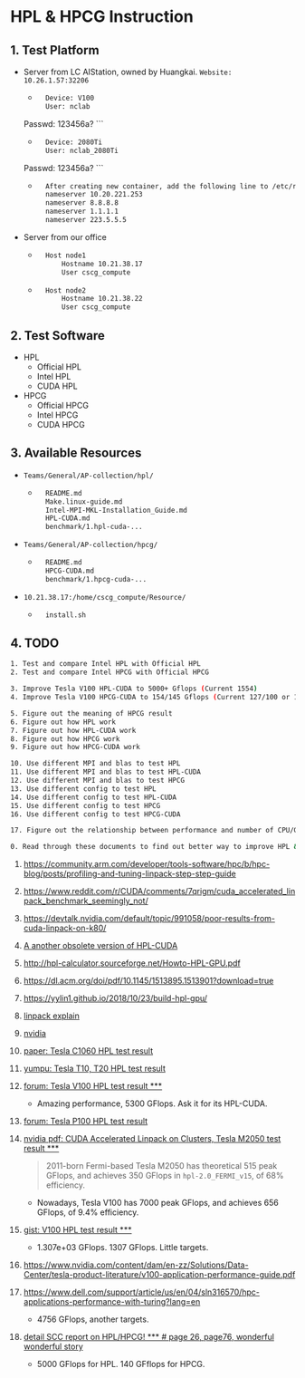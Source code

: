 # HPL & HPCG Instruction



## 1. Test Platform

* Server from LC AIStation, owned by Huangkai.  `Website: 10.26.1.57:32206`

    * ```bash
        Device: V100
        User: nclab
    Passwd: 123456a?
        ```
    
    * ```bash
        Device: 2080Ti
        User: nclab_2080Ti
    Passwd: 123456a?
        ```
        
    * ```bash
        After creating new container, add the following line to /etc/resolv.conf
        nameserver 10.20.221.253
        nameserver 8.8.8.8
        nameserver 1.1.1.1
        nameserver 223.5.5.5
        ```
    
        
    
* Server from our office

    * ```bash
        Host node1
            Hostname 10.21.38.17
            User cscg_compute
        ```
        
    * ```bash
        Host node2
            Hostname 10.21.38.22
            User cscg_compute
        ```
    



## 2. Test Software

* HPL
    * Official HPL
    * Intel HPL
    * CUDA HPL
* HPCG
    * Official HPCG
    * Intel HPCG
    * CUDA HPCG



## 3. Available Resources

* `Teams/General/AP-collection/hpl/`

    * ```bash
        README.md
        Make.linux-guide.md
        Intel-MPI-MKL-Installation_Guide.md
        HPL-CUDA.md
        benchmark/1.hpl-cuda-...
        ```

* `Teams/General/AP-collection/hpcg/`

    * ```bash
        README.md
        HPCG-CUDA.md
        benchmark/1.hpcg-cuda-...
        ```

* `10.21.38.17:/home/cscg_compute/Resource/`

    * ```bash
        install.sh
        ```



## 4. TODO

```bash
1. Test and compare Intel HPL with Official HPL
2. Test and compare Intel HPCG with Official HPCG

3. Improve Tesla V100 HPL-CUDA to 5000+ Gflops (Current 1554)
4. Improve Tesla V100 HPCG-CUDA to 154/145 Gflops (Current 127/100 or 116/110)

5. Figure out the meaning of HPCG result
6. Figure out how HPL work
7. Figure out how HPL-CUDA work
8. Figure out how HPCG work
9. Figure out how HPCG-CUDA work

10. Use different MPI and blas to test HPL
11. Use different MPI and blas to test HPL-CUDA 
12. Use different MPI and blas to test HPCG
13. Use different config to test HPL
14. Use different config to test HPL-CUDA
15. Use different config to test HPCG
16. Use different config to test HPCG-CUDA

17. Figure out the relationship between performance and number of CPU/GPU in HPL-CUDA
```

```bash
0. Read through these documents to find out better way to improve HPL & HPCG
```

1. https://community.arm.com/developer/tools-software/hpc/b/hpc-blog/posts/profiling-and-tuning-linpack-step-step-guide

2. https://www.reddit.com/r/CUDA/comments/7qrigm/cuda_accelerated_linpack_benchmark_seemingly_not/

3. https://devtalk.nvidia.com/default/topic/991058/poor-results-from-cuda-linpack-on-k80/

4. [A another obsolete version of HPL-CUDA](https://github.com/davidrohr/hpl-gpu)

5. http://hpl-calculator.sourceforge.net/Howto-HPL-GPU.pdf

6. https://dl.acm.org/doi/pdf/10.1145/1513895.1513901?download=true

7. https://yylin1.github.io/2018/10/23/build-hpl-gpu/

8. [linpack explain](http://www.netlib.org/utk/people/JackDongarra/SLIDES/isc-talk-06102.pdf)

9. [nvidia](https://pdfs.semanticscholar.org/2a14/2e446829e8ad75addcb228ffcca53792d880.pdf)

10. [paper: Tesla C1060 HPL test result](https://core.ac.uk/download/pdf/147690833.pdf)

11. [yumpu: Tesla T10, T20 HPL test result](https://www.yumpu.com/en/document/view/24836553/cuda-accelerated-linpack-on-clusters-nvidia)

12. [forum: Tesla V100 HPL test result ***](https://forums.servethehome.com/index.php?threads/tesla-v100-x-8-linpack-testing-on-sys-4028gr-txrt.16913/)

    * Amazing performance, 5300 GFlops. Ask it for its HPL-CUDA.

13. [forum: Tesla P100 HPL test result](https://forums.servethehome.com/index.php?threads/tesla-p100-x-8-linpack-testing-on-sys-4028gr-txrt.17148/)

14. [nvidia pdf: CUDA Accelerated Linpack on Clusters, Tesla M2050 test result ***](https://www.nvidia.com/content/PDF/sc_2010/theater/Phillips_SC10.pdf)

    > 2011-born Fermi-based Tesla M2050 has theoretical 515 peak GFlops, and achieves 350 GFlops in `hpl-2.0_FERMI_v15`, of 68% efficiency.

    * Nowadays, Tesla V100 has 7000 peak GFlops, and achieves 656 GFlops, of 9.4% efficiency.

15. [gist: V100 HPL test result ***](https://gist.github.com/shibacow/860f89f2b0f3cc5b30e64a97bc1d79e0)

    * 1.307e+03 GFlops. 1307 GFlops. Little targets.

16. https://www.nvidia.com/content/dam/en-zz/Solutions/Data-Center/tesla-product-literature/v100-application-performance-guide.pdf
17. https://www.dell.com/support/article/us/en/04/sln316570/hpc-applications-performance-with-turing?lang=en
    
    * 4756 GFlops, another targets.
18. [detail SCC report on HPL/HPCG! *** # page 26, page76, wonderful wonderful story](https://static.epcc.ed.ac.uk/dissertations/hpc-msc/2017-2018/Wilson_Lisan-B109784_dissertation_SCC_ver4.pdf)
    
    * 5000 GFlops for HPL. 140 GFflops for HPCG. 

